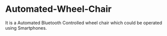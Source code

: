 # Automated-Wheel-Chair
It is a Automated Bluetooth Controlled wheel chair which could be operated using Smartphones.
